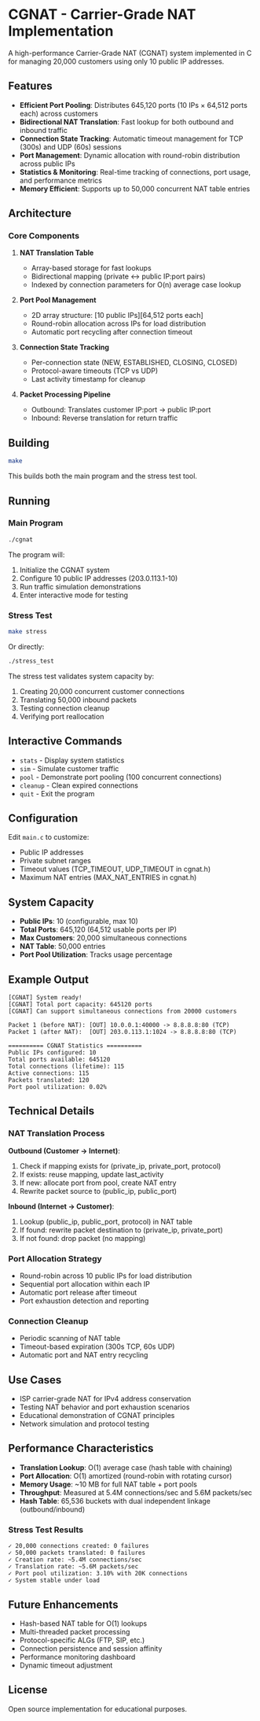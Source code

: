 # CGNAT - Carrier-Grade NAT Implementation

A high-performance Carrier-Grade NAT (CGNAT) system implemented in C for managing 20,000 customers using only 10 public IP addresses.

## Features

- **Efficient Port Pooling**: Distributes 645,120 ports (10 IPs × 64,512 ports each) across customers
- **Bidirectional NAT Translation**: Fast lookup for both outbound and inbound traffic
- **Connection State Tracking**: Automatic timeout management for TCP (300s) and UDP (60s) sessions
- **Port Management**: Dynamic allocation with round-robin distribution across public IPs
- **Statistics & Monitoring**: Real-time tracking of connections, port usage, and performance metrics
- **Memory Efficient**: Supports up to 50,000 concurrent NAT table entries

## Architecture

### Core Components

1. **NAT Translation Table**
   - Array-based storage for fast lookups
   - Bidirectional mapping (private ↔ public IP:port pairs)
   - Indexed by connection parameters for O(n) average case lookup

2. **Port Pool Management**
   - 2D array structure: [10 public IPs][64,512 ports each]
   - Round-robin allocation across IPs for load distribution
   - Automatic port recycling after connection timeout

3. **Connection State Tracking**
   - Per-connection state (NEW, ESTABLISHED, CLOSING, CLOSED)
   - Protocol-aware timeouts (TCP vs UDP)
   - Last activity timestamp for cleanup

4. **Packet Processing Pipeline**
   - Outbound: Translates customer IP:port → public IP:port
   - Inbound: Reverse translation for return traffic

## Building

```bash
make
```

This builds both the main program and the stress test tool.

## Running

### Main Program
```bash
./cgnat
```

The program will:
1. Initialize the CGNAT system
2. Configure 10 public IP addresses (203.0.113.1-10)
3. Run traffic simulation demonstrations
4. Enter interactive mode for testing

### Stress Test
```bash
make stress
```

Or directly:
```bash
./stress_test
```

The stress test validates system capacity by:
1. Creating 20,000 concurrent customer connections
2. Translating 50,000 inbound packets
3. Testing connection cleanup
4. Verifying port reallocation

## Interactive Commands

- `stats` - Display system statistics
- `sim` - Simulate customer traffic
- `pool` - Demonstrate port pooling (100 concurrent connections)
- `cleanup` - Clean expired connections
- `quit` - Exit the program

## Configuration

Edit `main.c` to customize:
- Public IP addresses
- Private subnet ranges
- Timeout values (TCP_TIMEOUT, UDP_TIMEOUT in cgnat.h)
- Maximum NAT entries (MAX_NAT_ENTRIES in cgnat.h)

## System Capacity

- **Public IPs**: 10 (configurable, max 10)
- **Total Ports**: 645,120 (64,512 usable ports per IP)
- **Max Customers**: 20,000 simultaneous connections
- **NAT Table**: 50,000 entries
- **Port Pool Utilization**: Tracks usage percentage

## Example Output

```
[CGNAT] System ready!
[CGNAT] Total port capacity: 645120 ports
[CGNAT] Can support simultaneous connections from 20000 customers

Packet 1 (before NAT): [OUT] 10.0.0.1:40000 -> 8.8.8.8:80 (TCP)
Packet 1 (after NAT):  [OUT] 203.0.113.1:1024 -> 8.8.8.8:80 (TCP)

========== CGNAT Statistics ==========
Public IPs configured: 10
Total ports available: 645120
Total connections (lifetime): 115
Active connections: 115
Packets translated: 120
Port pool utilization: 0.02%
```

## Technical Details

### NAT Translation Process

**Outbound (Customer → Internet)**:
1. Check if mapping exists for (private_ip, private_port, protocol)
2. If exists: reuse mapping, update last_activity
3. If new: allocate port from pool, create NAT entry
4. Rewrite packet source to (public_ip, public_port)

**Inbound (Internet → Customer)**:
1. Lookup (public_ip, public_port, protocol) in NAT table
2. If found: rewrite packet destination to (private_ip, private_port)
3. If not found: drop packet (no mapping)

### Port Allocation Strategy

- Round-robin across 10 public IPs for load distribution
- Sequential port allocation within each IP
- Automatic port release after timeout
- Port exhaustion detection and reporting

### Connection Cleanup

- Periodic scanning of NAT table
- Timeout-based expiration (300s TCP, 60s UDP)
- Automatic port and NAT entry recycling

## Use Cases

- ISP carrier-grade NAT for IPv4 address conservation
- Testing NAT behavior and port exhaustion scenarios
- Educational demonstration of CGNAT principles
- Network simulation and protocol testing

## Performance Characteristics

- **Translation Lookup**: O(1) average case (hash table with chaining)
- **Port Allocation**: O(1) amortized (round-robin with rotating cursor)
- **Memory Usage**: ~10 MB for full NAT table + port pools
- **Throughput**: Measured at 5.4M connections/sec and 5.6M packets/sec
- **Hash Table**: 65,536 buckets with dual independent linkage (outbound/inbound)

### Stress Test Results
```
✓ 20,000 connections created: 0 failures
✓ 50,000 packets translated: 0 failures  
✓ Creation rate: ~5.4M connections/sec
✓ Translation rate: ~5.6M packets/sec
✓ Port pool utilization: 3.10% with 20K connections
✓ System stable under load
```

## Future Enhancements

- Hash-based NAT table for O(1) lookups
- Multi-threaded packet processing
- Protocol-specific ALGs (FTP, SIP, etc.)
- Connection persistence and session affinity
- Performance monitoring dashboard
- Dynamic timeout adjustment

## License

Open source implementation for educational purposes.
